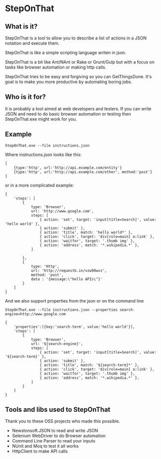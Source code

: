 # StepOnThat

## What is it?

StepOnThat is a tool to allow you to describe a list of actions in a JSON notation and execute them.

StepOnThat is like a simple scripting language writen in json.

StepOnThat is a bit like Ant/NAnt or Rake or Grunt/Gulp but with a focus on tasks like browser automation or making http calls. 

StepOnThat tries to be easy and forgiving so you can GetThingsDone. It's goal is to make you more productive by automating boring jobs.

## Who is it for?

It is probably a tool aimed at web developers and testers. If you can write JSON and need to do basic browser automation or testing then StepOnThat.exe might work for you.

## Example

    StepOnThat.exe --file instructions.json

Where instructions.json looks like this:

    [
        {type:'http', url:'http://api.example.com/entity'}
        {type:'http', url:'http://api.example.com/other', method:'post'}
    ]

or in a more complicated example:

    {
        'steps': [
            {
                type: 'Browser',
                url: 'http://www.google.com',
                steps: [
                    { action: 'set', target: 'input[title=Search]', value: 'hello world' },
                    { action: 'submit' },
                    { action: 'title', match: 'hello world*' },
                    { action: 'click', target: 'div[role=main] a:link' },
                    { action: 'waitfor', target: '.thumb img' },
                    { action: 'address', match: '*.wikipedia.*' },
                ]
        
            },
            {
                type: 'Http', 
                url: 'http://requestb.in/vzw90wvz', 
                method: 'post', 
                data : '{message:\"hello APIs\"}'
            }
        ]
    }

And we also support properties from the json or on the command line

    StepOnThat.exe --file instructions.json --properties search-engine=http://www.google.com

    {
        'properties':[{key:'search-term', value:'hello world'}],
        'steps': [
            {
                type: 'Browser',
                url: '${search-engine}',
                steps: [
                    { action: 'set', target: 'input[title=Search]', value: '${search-term}' },
                    { action: 'submit' },
                    { action: 'title', match: '${search-term}*' },
                    { action: 'click', target: 'div[role=main] a:link' },
                    { action: 'waitfor', target: '.thumb img' },
                    { action: 'address', match: '*.wikipedia.*' },
                ]
            }
        ]
    }


## Tools and libs used to StepOnThat

Thank you to these OSS projects who made this possible.

- Newstonsoft.JSON to read and write JSON
- Selenium WebDriver to do Browser automation
- Command Line Parser to read your inputs
- NUnit and Moq to test it all works
- HttpClient to make API calls
